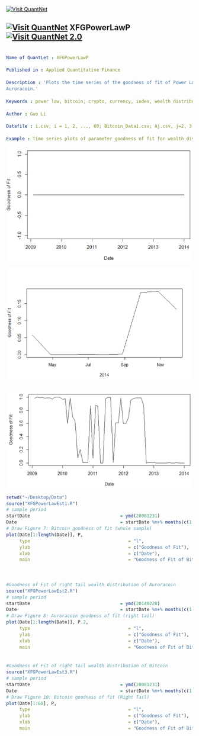 
[<img src="https://github.com/QuantLet/Styleguide-and-Validation-procedure/blob/master/pictures/banner.png" alt="Visit QuantNet">](http://quantlet.de/index.php?p=info)

## [<img src="https://github.com/QuantLet/Styleguide-and-Validation-procedure/blob/master/pictures/qloqo.png" alt="Visit QuantNet">](http://quantlet.de/) **XFGPowerLawP** [<img src="https://github.com/QuantLet/Styleguide-and-Validation-procedure/blob/master/pictures/QN2.png" width="60" alt="Visit QuantNet 2.0">](http://quantlet.de/d3/ia)

```yaml

Name of QuantLet : XFGPowerLawP

Published in : Applied Quantitative Finance

Description : 'Plots the time series of the goodness of fit of Power Law model for both Bitcoin and
Auroracoin.'

Keywords : power law, bitcoin, crypto, currency, index, wealth distribution

Author : Guo Li

Datafile : i.csv, i = 1, 2, ..., 60; Bitcoin_Data1.csv; Aj.csv, j=2, 3, ..., 10

Example : Time series plots of parameter goodness of fit for wealth distribution of Bitcoin.

```

![Picture1](XFGPowerLawP1.PNG)

![Picture2](XFGPowerLawP2.png)

![Picture3](XFGPowerLawP3.png)


```r
setwd("~/Desktop/Data")
source("XFGPowerLawEst1.R")
# sample period
startDate                                  = ymd(20081231)
Date                                       = startDate %m+% months(c(1:(length(alpha))))
# Draw Figure 7: Bitcoin goodness of fit (whole sample)
plot(Date[1:length(Date)], P, 
     type                                     = "l", 
     ylab                                     = c("Goodness of Fit"), 
     xlab                                     = c("Date"), 
     main                                     = "Goodness of Fit of Bitcoin using Whole Sample")



#Goodness of Fit of right tail wealth distribution of Auroracoin
source("XFGPowerLawEst2.R")
# sample period
startDate                                  = ymd(20140228)
Date                                       = startDate %m+% months(c(1:(length(alpha.2))))
# Draw Figure 8: Auroracoin goodness of fit (right tail)
plot(Date[1:length(Date)], P.2, 
     type                                     = "l", 
     ylab                                     = c("Goodness of Fit"), 
     xlab                                     = c("Date"), 
     main                                     = "Goodness of Fit of Bitcoin using Whole Sample")


#Goodness of Fit of right tail wealth distribution of Bitcoin
source("XFGPowerLawEst3.R")
# sample period
startDate                                  = ymd(20081231)
Date                                       = startDate %m+% months(c(1:(length(alpha))))
# Draw Figure 10: Bitcoin goodness of fit (Right Tail)
plot(Date[1:60], P, 
     type                                     = "l", 
     ylab                                     = c("Goodness of Fit"), 
     xlab                                     = c("Date"), 
     main                                     = "Goodness of Fit of Bitcoin (Right Tail)")



```
